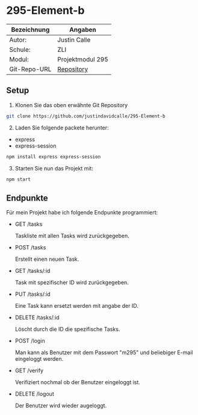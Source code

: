 # 295-Element-b
 Bezeichnung    | Angaben               |
| --------------| ---------------       |
| Autor:        | Justin Calle          |
| Schule:       | ZLI                   |
| Modul:        | Projektmodul 295      |     
| Git-Repo-URL  | [Repository](https://github.com/justindavidcalle/295-Element-b) |

## Setup
1. Klonen Sie das oben erwähnte Git Repository 

```sh
git clone https://github.com/justindavidcalle/295-Element-b
```

2. Laden Sie folgende packete herunter:
* express
* express-session

```sh
npm install express express-session
```

3. Starten Sie nun das Projekt mit:
```sh
npm start
```

## Endpunkte
Für mein Projekt habe ich folgende Endpunkte programmiert:

* GET /tasks

    Taskliste mit allen Tasks wird zurückgegeben.

* POST /tasks

    Erstellt einen neuen Task.

* GET /tasks/:id

    Task mit spezifischer ID wird zurückgegeben.

* PUT /tasks/:id

    Eine Task kann ersetzt werden mit angabe der ID.

* DELETE /tasks/:id

    Löscht durch die ID die spezifische Tasks.

* POST /login

    Man kann als Benutzer mit dem Passwort "m295" und beliebiger E-mail eingeloggt werden.

* GET /verify

    Verifiziert nochmal ob der Benutzer eingeloggt ist.

* DELETE /logout

    Der Benutzer wird wieder augeloggt.


